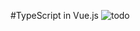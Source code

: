 #TypeScript in Vue.js
![todo](https://github.com/HamidEidy/TypeScript-todo/assets/148962898/4c3f40fa-e1a0-49c8-aa68-a00f43394da7)
